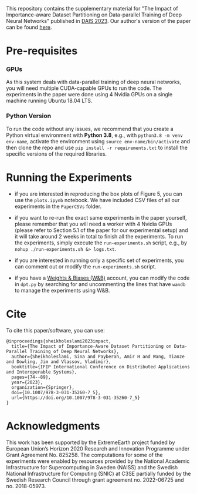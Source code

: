 ﻿
This repository contains the supplementary material for "The Impact of Importance-aware Dataset Partitioning on Data-parallel Training of Deep Neural Networks" published in [DAIS 2023](https://link.springer.com/chapter/10.1007/978-3-031-35260-7_5). Our author's version of the paper can be found [here](https://github.com/ssheikholeslami/importance-aware-data-parallel-training/blob/master/importance_aware_dpt_authors_version.pdf).

# Pre-requisites
### GPUs
As this system deals with data-parallel training of deep neural networks, you will need multiple CUDA-capable GPUs to run the code. The experiments in the paper were done using 4 Nvidia GPUs on a single machine running Ubuntu 18.04 LTS.
### Python Version
To run the code without any issues, we recommend that you create a Python virtual environment with **Python 3.8**, e.g., with `python3.8 -m venv env-name`, activate the environment using `source env-name/bin/activate` and then clone the repo and use `pip install -r requirements.txt` to install the specific versions of the required libraries. 

# Running the Experiments

- if you are interested in reproducing the box plots of Figure 5, you can use the `plots.ipynb` notebook. We have included CSV files of all our experiments in the `PaperCSVs` folder.

- if you want to re-run the exact same experiments in the paper yourself, please remember that you will need a worker with 4 Nvidia GPUs (please refer to Section 5.1 of the paper for our experimental setup) and it will take around 2 weeks in total to finish all the experiments. To run the experiments, simply execute the `run-experiments.sh` script, e.g., by `nohup ./run-experiments.sh &> logs.txt`.
- if you are interested in running only a specific set of experiments, you can comment out or modify the `run-experiments.sh` script.
- if you have a [Weights & Biases (W&B)](https://wandb.ai/) account, you can modify the code in `dpt.py` by searching for and uncommenting the lines that have `wandb` to manage the experiments using W&B.

# Cite
To cite this paper/software, you can use:
```
@inproceedings{sheikholeslami2023impact,
  title={The Impact of Importance-Aware Dataset Partitioning on Data-Parallel Training of Deep Neural Networks},
  author={Sheikholeslami, Sina and Payberah, Amir H and Wang, Tianze and Dowling, Jim and Vlassov, Vladimir},
  booktitle={IFIP International Conference on Distributed Applications and Interoperable Systems},
  pages={74--89},
  year={2023},
  organization={Springer},
  doi={10.1007/978-3-031-35260-7_5},
  url={https://doi.org/10.1007/978-3-031-35260-7_5}
}
```

# Acknowledgments
This work has been supported by the ExtremeEarth project funded by European Union’s Horizon 2020 Research and Innovation Programme under Grant Agreement No. 825258. The computations for some of the experiments were enabled by resources provided by the National Academic Infrastructure for Supercomputing in Sweden (NAISS) and the Swedish National Infrastructure for Computing (SNIC) at C3SE partially funded by the Swedish Research Council through grant agreement no. 2022-06725 and no. 2018-05973.
